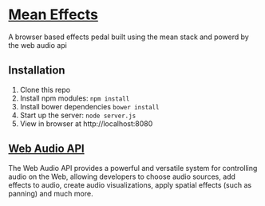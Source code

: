# [Mean Effects](http://heroku.meaneffects.com)

A browser based effects pedal built using the mean stack and powerd by the web audio api

## Installation
1. Clone this repo
2. Install npm modules: `npm install`
3. Install bower dependencies `bower install`
4. Start up the server: `node server.js`
5. View in browser at http://localhost:8080


## [Web Audio API](https://goo.gl/Uny0Dc)

The Web Audio API provides a powerful and versatile system for controlling audio on the Web, allowing developers to choose audio sources, add effects to audio, create audio visualizations, apply spatial effects (such as panning)  and much more.
